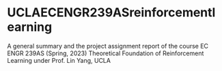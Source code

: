 # UCLAECENGR239ASreinforcementlearning
 A general summary and the project assignment report of the course EC ENGR 239AS (Spring, 2023) Theoretical Foundation of Reinforcement Learning under Prof. Lin Yang, UCLA
